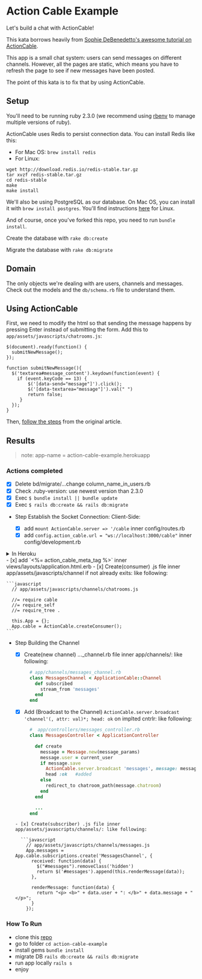 Action Cable Example
===

Let's build a chat with ActionCable!

This kata borrows heavily from [Sophie DeBenedetto's awesome tutorial on ActionCable](https://blog.heroku.com/archives/2016/5/9/real_time_rails_implementing_websockets_in_rails_5_with_action_cable).

This app is a small chat system: users can send messages on different channels. However, all the pages are static, which means you have to refresh the page to see if new messages have been posted.

The point of this kata is to fix that by using ActionCable.


## Setup

You'll need to be running ruby 2.3.0 (we recommend using [rbenv](https://github.com/rbenv/rbenv) to manage multiple versions of ruby).

ActionCable uses Redis to persist connection data. You can install Redis like this:
* For Mac OS: `brew install redis`
* For Linux:
```
wget http://download.redis.io/redis-stable.tar.gz
tar xvzf redis-stable.tar.gz
cd redis-stable
make
make install
```

We'll also be using PostgreSQL as our database. On Mac OS, you can install it with `brew install postgres`. You'll find instructions [here](https://wiki.postgresql.org/wiki/Detailed_installation_guides) for Linux.

And of course, once you've forked this repo, you need to run `bundle install`.

Create the database with `rake db:create`

Migrate the database with `rake db:migrate`

## Domain

The only objects we're dealing with are users, channels and messages. Check out the models and the `db/schema.rb` file to understand them.

## Using ActionCable

First, we need to modify the html so that sending the message happens by pressing Enter instead of submitting the form.
Add this to `app/assets/javascripts/chatrooms.js`:

```
$(document).ready(function() {
  submitNewMessage();
});

function submitNewMessage(){
  $('textarea#message_content').keydown(function(event) {
    if (event.keyCode == 13) {
        $('[data-send="message"]').click();
        $('[data-textarea="message"]').val(" ")
        return false;
     }
  });
}
```


Then, [follow the steps](https://blog.heroku.com/real_time_rails_implementing_websockets_in_rails_5_with_action_cable#step-1-establish-the-socket-connection-server-side) from the original article.

## Results

> note: app-name = action-cable-example.herokuapp

### Actions completed

- [x] Delete bd/migrate/...change column_name_in_users.rb
- [x] Check .ruby-version: use newest version than 2.3.0
- [x] Exec `$ bundle install || bundle update`
- [x] Exec `$ rails db:create && rails db:migrate`

* Step Establish the Socket Connection: Client-Side:

  - [x] add  `mount ActionCable.server => '/cable` inner config/routes.rb
  - [x] add  `config.action_cable.url = "ws://localhost:3000/cable"` inner config/development.rb
<details><summary>In Heroku</summary>
  <p>
  - [x] add  `config.web_socket_server_url = "wss://app-name/cable"` inner config/production.rb
  - [x] add  `config.action_cable.allowed_request_origins = ['https://app-name.com', 'http://app-name.com']` inner prod.rb:
  - [x] Update   URL Action Cable Redis(by Redis To Go) configuration inner config/cable.yml
    1. retrieve Redis To Go UR
    ``` bash
      $ heroku create action-cable-example-app
      $ heroku addons:add redistogo
      $ heroku config --app action-cable-example | grep REDISTOGO_URL
    ```
    2. update url inner config/cable.yml
    ```yml
    production:
      adapter: redis
      url: redis://redistogo:righturlkeygetonthefirststep.redistogo.com:9247/
    ```
  </p>
</details>
  - [x] add `<%= action_cable_meta_tag %>` inner views/layouts/application.html.erb
  - [x] Create(consumer) .js file inner app/assets/javascripts/channel if not already exits: like following:

    ```javascript
      // app/assets/javascripts/channels/chatrooms.js

      //= require cable
      //= require_self
      //= require_tree .

      this.App = {};
      App.cable = ActionCable.createConsumer();  
    ```

* Step Building the Channel
  - [x] Create(new channel) ...\_channel.rb file inner app/channels/: like following:

    ```ruby
      # app/channels/messages_channel.rb
      class MessagesChannel < ApplicationCable::Channel
        def subscribed
          stream_from 'messages'
        end
      end  
    ```
  - [x] Add (Broadcast to the Channel) `ActionCable.server.broadcast 'channel'(, attr: val)*; head: ok` on implted cntrlr: like following:

    ```ruby
      #  app/controllers/messages_controller.rb
      class MessagesController < ApplicationController

        def create
          message = Message.new(message_params)
          message.user = current_user
          if message.save
            ActionCable.server.broadcast 'messages', message: message.content, user: message.user.name  #added
            head :ok   #added
          else
            redirect_to chatroom_path(message.chatroom)
          end
        end

        ...
      end
  ```
  - [x] Create(subscriber) .js file inner app/assets/javascripts/channels/: like following:

    ```javascript
      // app/assets/javascripts/channels/messages.js
      App.messages = App.cable.subscriptions.create('MessagesChannel', {
        received: function(data) {
          $("#messages").removeClass('hidden')
          return $('#messages').append(this.renderMessage(data));
        },

        renderMessage: function(data) {
          return "<p> <b>" + data.user + ": </b>" + data.message + "</p>";
        }
      });
    ```

### How To Run

- clone this [repo](./)
- go to folder `cd action-cable-example`
- install gems `bundle install`
- migrate DB `rails db:create && rails db:migrate`
- run app locally `rails s`
- enjoy
